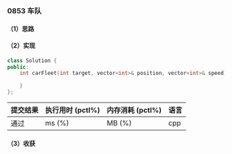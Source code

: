 ### 0853 车队

#### （1）思路

#### （2）实现

```cpp
class Solution {
public:
    int carFleet(int target, vector<int>& position, vector<int>& speed) {

    }
};
```

| 提交结果 | 执行用时 (pctl%) | 内存消耗 (pctl%) | 语言 |
|:---------|:-----------------|:-----------------|:-----|
| 通过     |  ms (%)   |  MB (%)  | cpp  |

#### （3）收获
